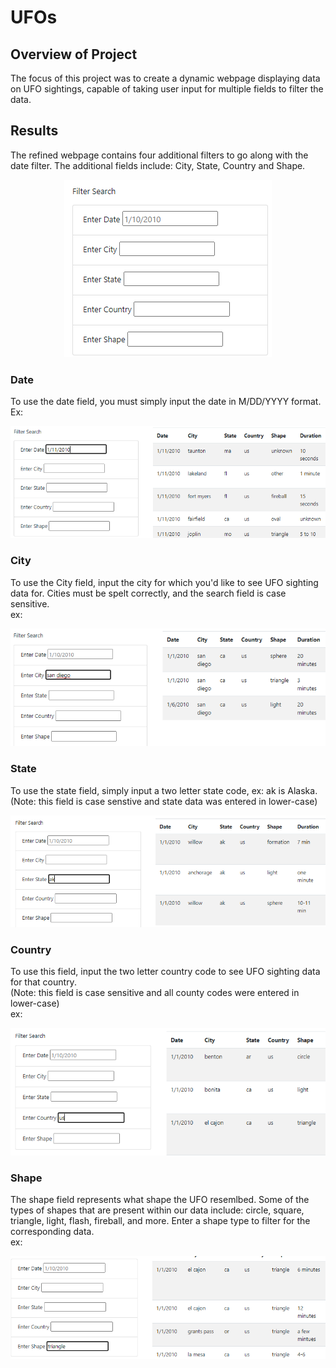 # UFOs

## Overview of Project

The focus of this project was to create a dynamic webpage displaying data on UFO sightings, capable of taking user input for multiple fields to filter the data.

## Results
 
The refined webpage contains four additional filters to go along with the date filter. The additional fields include: City, State, Country and Shape.
<p align="center"

![alttext](https://github.com/sd2wiebe/UFOs/blob/main/filters.png)

</p>

### Date

To use the date field, you must simply input the date in M/DD/YYYY format. Ex:

<p align="center"

![alttext](https://github.com/sd2wiebe/UFOs/blob/main/date.png)

</p>

### City

To use the City field, input the city for which you'd like to see UFO sighting data for. Cities must be spelt correctly, and the search field is case sensitive.
<br>ex:</br>
<p align="center"

![alttext](https://github.com/sd2wiebe/UFOs/blob/main/city.png)

</p>

### State

To use the state field, simply input a two letter state code, ex: ak is Alaska.
<br>(Note: this field is case senstive and state data was entered in lower-case)</br>
<p align="center"

![alttext](https://github.com/sd2wiebe/UFOs/blob/main/state.png)

</p>

### Country

To use this field, input the two letter country code to see UFO sighting data for that country.
<br>(Note: this field is case sensitive and all county codes were entered in lower-case)
<br>ex:</br>
<p align="center"

![alttext](https://github.com/sd2wiebe/UFOs/blob/main/country.png)

</p>

### Shape

The shape field represents what shape the UFO resemlbed. Some of the types of shapes that are present within our data include: circle, square, triangle, light, flash, fireball, and more.
Enter a shape type to filter for the corresponding data.
<br>ex:</br>

![alttext](https://github.com/sd2wiebe/UFOs/blob/main/Shape.png)

</p>
